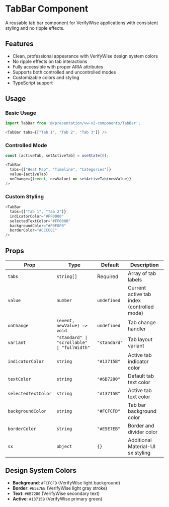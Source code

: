 # TabBar Component

A reusable tab bar component for VerifyWise applications with consistent styling and no ripple effects.

## Features

- Clean, professional appearance with VerifyWise design system colors
- No ripple effects on tab interactions
- Fully accessible with proper ARIA attributes
- Supports both controlled and uncontrolled modes
- Customizable colors and styling
- TypeScript support

## Usage

### Basic Usage
```typescript
import TabBar from '@/presentation/vw-v2-components/TabBar';

<TabBar tabs={["Tab 1", "Tab 2", "Tab 3"]} />
```

### Controlled Mode
```typescript
const [activeTab, setActiveTab] = useState(0);

<TabBar 
  tabs={["Heat Map", "Timeline", "Categories"]}
  value={activeTab}
  onChange={(event, newValue) => setActiveTab(newValue)}
/>
```

### Custom Styling
```typescript
<TabBar 
  tabs={["Tab 1", "Tab 2"]}
  indicatorColor="#FF0000"
  selectedTextColor="#FF0000"
  backgroundColor="#F0F0F0"
  borderColor="#CCCCCC"
/>
```

## Props

| Prop | Type | Default | Description |
|------|------|---------|-------------|
| `tabs` | `string[]` | Required | Array of tab labels |
| `value` | `number` | `undefined` | Current active tab index (controlled mode) |
| `onChange` | `(event, newValue) => void` | `undefined` | Tab change handler |
| `variant` | `"standard" \| "scrollable" \| "fullWidth"` | `"standard"` | Tab layout variant |
| `indicatorColor` | `string` | `"#13715B"` | Active tab indicator color |
| `textColor` | `string` | `"#6B7280"` | Default tab text color |
| `selectedTextColor` | `string` | `"#13715B"` | Active tab text color |
| `backgroundColor` | `string` | `"#FCFCFD"` | Tab bar background color |
| `borderColor` | `string` | `"#E5E7EB"` | Border and divider color |
| `sx` | `object` | `{}` | Additional Material-UI sx styling |

## Design System Colors

- **Background**: `#FCFCFD` (VerifyWise light background)
- **Border**: `#E5E7EB` (VerifyWise light gray stroke)
- **Text**: `#6B7280` (VerifyWise secondary text)
- **Active**: `#13715B` (VerifyWise primary green)